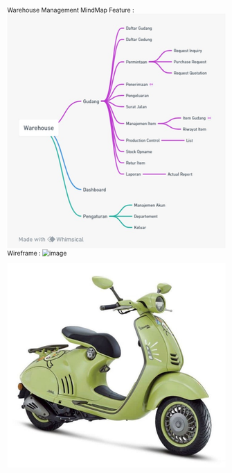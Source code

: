 

Warehouse Management 
MindMap Feature : ![image](https://github.com/shk15/Ndg/blob/main/MindMap%20Warehouse.jpeg)
Wireframe : 
![image](https://github.com/shk15/Portfolio/assets/92705663/89a176c7-8d6a-49f5-8d21-2aae69b5bf42)

![image](https://github.com/shk15/Ndg/blob/main/d1daf56e796104cc30e5baa93efc6bb4.jpeg)
